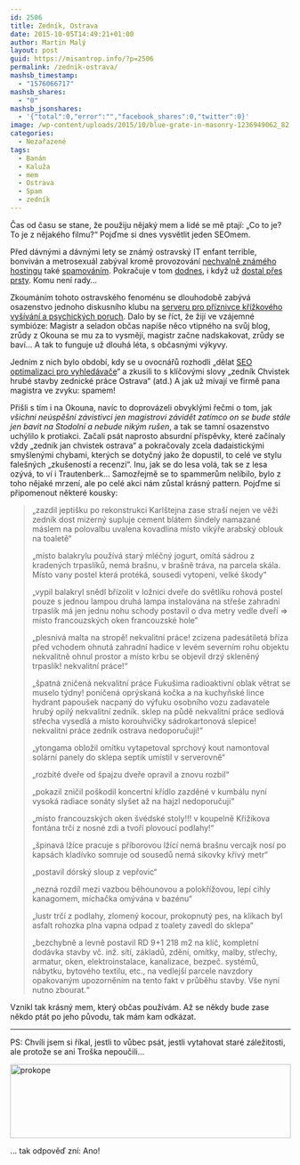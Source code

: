 ```yaml
---
id: 2506
title: Zedník, Ostrava
date: 2015-10-05T14:49:21+01:00
author: Martin Malý
layout: post
guid: https://misantrop.info/?p=2506
permalink: /zednik-ostrava/
mashsb_timestamp:
  - "1576066717"
mashsb_shares:
  - "0"
mashsb_jsonshares:
  - '{"total":0,"error":"","facebook_shares":0,"twitter":0}'
image: /wp-content/uploads/2015/10/blue-grate-in-masonry-1236949062_82.jpg
categories:
  - Nezařazené
tags:
  - Banán
  - Kaluža
  - mem
  - Ostrava
  - Spam
  - zedník
---
```

Čas od času se stane, že použiju nějaký mem a lidé se mě ptají: &#8222;Co to je? To je z nějakého filmu?&#8220; Pojďme si dnes vysvětlit jeden SEOmem.

<!--more-->

Před dávnými a dávnými lety se známý ostravský IT enfant terrible, bonviván a metrosexuál zabýval kromě provozování [nechvalně známého hostingu](https://www.lupa.cz/clanky/otazky-okolo-hacku-banan-cz-zustavaji/) také [spamováním](https://www.zive.cz/clanky/banancz-jak-se-nema-delat-jmeno-hostingu/sc-3-a-150748/). Pokračuje v tom [dodnes](https://blog.bloxxter.cz/seo-spam-od-banan-cz-usvedceny-spammer-radovan-kaluza-opet-zkousi-nasi-trpelivost/), i když už [dostal přes prsty](https://www.pooh.cz/pooh/a.asp?a=2015831). Komu není rady&#8230;

Zkoumáním tohoto ostravského fenoménu se dlouhodobě zabývá osazenstvo jednoho diskusního klubu na [serveru pro příznivce křížkového vyšívání a psychických poruch](https://okoun.cz). Dalo by se říct, že žijí ve vzájemné symbióze: Magistr a seladon občas napíše něco vtipného na svůj blog, zrůdy z Okouna se mu za to vysmějí, magistr začne nadskakovat, zrůdy se baví&#8230; A tak to funguje už dlouhá léta, s občasnými výkyvy.

Jedním z nich bylo období, kdy se u ovocnářů rozhodli &#8222;dělat [SEO optimalizaci pro vyhledávače](https://jdem.cz/https://www.banan.cz/seo---optimalizace-pro-vyhledavace)&#8220; a zkusili to s klíčovými slovy &#8222;zedník Chvistek hrubé stavby zednické práce Ostrava&#8220; (atd.) A jak už mívají ve firmě pana magistra ve zvyku: spamem!

Přišli s tím i na Okouna, navíc to doprovázeli obvyklými řečmi o tom, jak _všichni neúspěšní závistivci jen magistrovi závidět zatímco on se bude stále jen bavit na Stodolní a nebude nikým rušen_, a tak se tamní osazenstvo uchýlilo k protiakci. Začali psát naprosto absurdní příspěvky, které začínaly vždy &#8222;zednik jan chvistek ostrava&#8220; a pokračovaly zcela dadaistickými smyšlenými chybami, kterých se dotyčný jako že dopustil, to celé ve stylu falešných &#8222;zkušeností a recenzí&#8220;. Inu, jak se do lesa volá, tak se z lesa ozývá, to ví i Trautenberk&#8230; Samozřejmě se to spammerům nelíbilo, bylo z toho nějaké mrzení, ale po celé akci nám zůstal krásný pattern. Pojďme si připomenout některé kousky:

> &#8222;zazdil jeptišku po rekonstrukci Karlštejna zase straší nejen ve věži zedník dost mizerný supluje cement blátem šindely namazané máslem na polovalbu uvalena kovadlina místo vikýře arabský oblouk na toaletě&#8220;
> 
> &#8222;místo balakrylu používá starý mléčný jogurt, omítá sádrou z kradených trpaslíků, nemá brašnu, v brašně tráva, na parcela skála. Místo vany postel která protéká, sousedi vytopeni, velké škody&#8220;
> 
> &#8222;vypil balakryl snědl břízolit v ložnici dveře do světlíku rohová postel pouze s jednou lampou druhá lampa instalována na střeše zahradní trpaslík má jen jednu nohu schody postavil o dva metry vedle dveří => místo francouzských oken francouzské hole&#8220;
> 
> &#8222;plesnivá malta na stropě! nekvalitní práce! zcizena padesátiletá bříza před vchodem ohnutá zahradní hadice v levém severním rohu objektu nekvalitně ohnul prostor a místo krbu se objevil drzý skleněný trpaslík! nekvalitní práce!&#8220;
> 
> &#8222;špatná zničená nekvalitní práce Fukušima radioaktivní oblak větrat se muselo týdny! poničená oprýskaná kočka a na kuchyňské lince hydrant papoušek nacpaný do výfuku osobního vozu zadavatele hrubý opilý nekvalitní zedník. sklep na půdě nekvalitní práce sedlová střecha vysedlá a místo korouhvičky sádrokartonová slepice! nekvalitní práce zedník ostrava nedoporučuji!&#8220;
> 
> &#8222;ytongama obložil omítku vytapetoval sprchový kout namontoval solární panely do sklepa septik umístil v serverovně&#8220;
> 
> &#8222;rozbité dveře od špajzu dveře opravil a znovu rozbil&#8220;
> 
> &#8222;pokazil zničil poškodil koncertní křídlo zazděné v kumbálu nyní vysoká radiace sonáty slyšet až na hajzl nedoporučuji&#8220;
> 
> &#8222;místo francouzských oken švédské stoly!!! v koupelně Křižíkova fontána trčí z nosné zdi a tvoří plovoucí podlahy!&#8220;
> 
> &#8222;špinavá lžíce pracuje s příborovou lžící nemá brašnu vercajk nosí po kapsách kladívko somruje od sousedů nemá sikovky křivý metr&#8220;
> 
> &#8222;postavil dórský sloup z vepřovic&#8220;
> 
> &#8222;nezná rozdíl mezi vazbou běhounovou a polokřížovou, lepí cihly kanagomem, míchačka omývána v bazénu&#8220;
> 
> &#8222;lustr trčí z podlahy, zlomený kocour, prokopnutý pes, na klikach byl asfalt rohozka plna vapna odpad z toalety zavedl do sklepa&#8220;
> 
> &#8222;bezchybně a levně postavil RD 9+1 218 m2 na klíč, kompletní dodávka stavby vč. inž. sítí, základů, zdění, omítky, malby, střechy, armatur, oken, elektroinstalace, kanalizace, bezpeč. systémů, nábytku, bytového textilu, etc., na vedlejší parcele navzdory opakovaným upozorněním na tento fakt v průběhu stavby. Vše nyní nutno zbourat.&#8220;

Vznikl tak krásný mem, který občas používám. Až se někdy bude zase někdo ptát po jeho původu, tak mám kam odkázat.

* * *

PS: Chvíli jsem si říkal, jestli to vůbec psát, jestli vytahovat staré záležitosti, ale protože se ani Troška nepoučili&#8230;

[<img class="aligncenter size-full wp-image-2509" src="https://misantrop.info/wp-content/uploads/2015/10/prokope.jpg" alt="prokope" width="504" height="133" srcset="https://misantrop.info/wp-content/uploads/2015/10/prokope.jpg 504w, https://misantrop.info/wp-content/uploads/2015/10/prokope-200x53.jpg 200w, https://misantrop.info/wp-content/uploads/2015/10/prokope-500x132.jpg 500w" sizes="(max-width: 504px) 100vw, 504px" />](https://misantrop.info/wp-content/uploads/2015/10/prokope.jpg)

&#8230; tak odpověď zní: Ano!